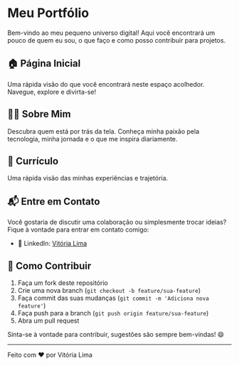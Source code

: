 # Meu Portfólio

Bem-vindo ao meu pequeno universo digital! Aqui você encontrará um pouco de quem eu sou, o que faço e como posso contribuir para projetos. 

## 🏠 Página Inicial

Uma rápida visão do que você encontrará neste espaço acolhedor. Navegue, explore e divirta-se!

## 👩‍💼 Sobre Mim

Descubra quem está por trás da tela. Conheça minha paixão pela tecnologia, minha jornada e o que me inspira diariamente.

## 📄 Currículo

Uma rápida visão das minhas experiências e trajetória.

## 📬 Entre em Contato

Você gostaria de discutir uma colaboração ou simplesmente trocar ideias? Fique à vontade para entrar em contato comigo:

- 💼 LinkedIn: [Vitória Lima](https://www.linkedin.com/in/vitoriacamillylima/)

## 📌 Como Contribuir

1. Faça um fork deste repositório
2. Crie uma nova branch (`git checkout -b feature/sua-feature`)
3. Faça commit das suas mudanças (`git commit -m 'Adiciona nova feature'`)
4. Faça push para a branch (`git push origin feature/sua-feature`)
5. Abra um pull request

Sinta-se à vontade para contribuir, sugestões são sempre bem-vindas! 😄

---

Feito com ❤️ por Vitória Lima
